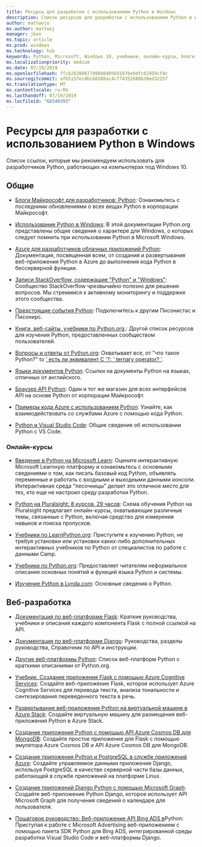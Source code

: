 ```yaml
---
title: Ресурсы для разработки с использованием Python в Windows
description: Список ресурсов для разработки с использованием Python в Windows.
author: mattwojo
ms.author: mattwoj
manager: jken
ms.topic: article
ms.prod: windows
ms.technology: hub
keywords: Python, Microsoft, Windows 10, учебники, онлайн-курсы, блоги, мероприятия
ms.localizationpriority: medium
ms.date: 07/19/2019
ms.openlocfilehash: ffcb2b280077d96b0405691976e04fc82959cf4c
ms.sourcegitcommit: afb5157ec4bcb6588ac4cf74352688b30ed32257
ms.translationtype: MT
ms.contentlocale: ru-RU
ms.lasthandoff: 07/19/2019
ms.locfileid: "68349393"
---
```

# <a name="resources-for-developing-with-python-on-windows"></a>Ресурсы для разработки с использованием Python в Windows

Список ссылок, которые мы рекомендуем использовать для разработчиков Python, работающих на компьютерах под Windows 10.

## <a name="general"></a>Общие

- [Блоги Майкрософт для разработчиков: Python](https://devblogs.microsoft.com/python/): Ознакомьтесь с последними обновлениями о всех вещах Python в корпорации Майкрософт.

- [Использование Python в Windows](https://docs.python.org/3/using/windows.html): В этой документации Python.org представлены общие сведения о характере для Windows, о которых следует помнить при использовании Python в Microsoft Windows.

- [Azure для разработчиков облачных приложений Python](https://docs.microsoft.com/azure/python/): Документация, посвященная всем, от создания и развертывания веб-приложения Python в Azure до выполнения кода Python в бессерверной функции.

- [Записи StackOverflow, содержащие "Python" и "Windows"](https://stackoverflow.com/questions/4750806/how-do-i-install-pip-on-windows/12476379): Сообщество StackOverflow чрезвычайно полезно для решения вопросов. Мы стремимся к активному мониторингу и поддержке этого сообщества.

- [Предстоящие события Python](https://www.python.org/events/python-events): Подключитесь к другим Писонистас и Писонирс.

- [Книги, веб-сайты, учебники по Python.org ](https://wiki.python.org/moin/BeginnersGuide/Programmers): Другой список ресурсов для изучения Python, предоставленных сообществом пользователей.

- [Вопросы и ответы от Python.org](https://docs.python.org/3/faq/): Охватывает все, от "что такое Python?" to [' есть ли эквивалент C '?: ' ternary operator? '](https://docs.python.org/3/faq/programming.html#is-there-an-equivalent-of-c-s-ternary-operator).

- [Языки документов Python](https://wiki.python.org/moin/Languages): Ссылки на документы Python на языках, отличных от английского.

- [Браузер API Python](https://docs.microsoft.com/python/api/?view=azure-python): Один и тот же магазин для всех интерфейсов API на основе Python от корпорации Майкрософт.

- [Примеры кода Azure с использованием Python](https://azure.microsoft.com/en-us/resources/samples/?platform=python&sort=0): Узнайте, как взаимодействовать со службами Azure с помощью кода Python.

- [Python и Visual Studio Code](https://code.visualstudio.com/docs/languages/python): Общие сведения об использовании Python с VS Code.


### <a name="online-courses"></a>Онлайн-курсы

- [Введение в Python на Microsoft Learn](https://docs.microsoft.com/en-us/learn/modules/intro-to-python/): Оцените интерактивную Microsoft Learnную платформу и ознакомьтесь с основными сведениями о том, как писать базовый код Python, объявлять переменные и работать с входными и выходными данными консоли. Интерактивная среда "песочницы" делает это отличное место для тех, кто еще не настроил среду разработки Python.

- [Python на Pluralsight: 8 курсов, 29 часов](https://app.pluralsight.com/paths/skills/python): Схема обучения Python на Pluralsight предлагает онлайн-курсы, охватывающие различные темы, связанные с Python, включая средство для измерения навыков и поиска пропусков.

- [Учебники по LearnPython.org](https://www.learnpython.org/): Приступите к изучению Python, не требуя установки или установки каких-либо дополнительных интерактивных учебников по Python от специалистов по работе с данными Camp.

- [Учебники по Python.org](https://docs.python.org/3/tutorial/index.html): Предоставляет читателям неформальное описание основных понятий и функций языка Python и системы.

- [Изучение Python в Lynda.com](https://www.lynda.com/Python-tutorials/Learning-Python/661773-2.html): Основные сведения о Python.

## <a name="web-development"></a>Веб-разработка

- [Документация по веб-платформе Flask](https://flask.palletsprojects.com/en/1.1.x/): Краткие руководства, учебники и описания каждого компонента Flask с полной ссылкой на API.

- [Документация по веб-платформе Django](https://docs.djangoproject.com/en/2.2/): Руководства, разделы руководства, Справочник по API и инструкции.

- [Другие веб-платформы Python](https://wiki.python.org/moin/WebFrameworks): Список веб-платформ Python с краткими описаниями от Python.org.

- [Учебник. Создание приложения Flask с помощью Azure Cognitive Services](https://docs.microsoft.com/azure/cognitive-services/translator/tutorial-build-flask-app-translation-synthesis): Создайте веб-приложение Flask, которое использует Azure Cognitive Services для перевода текста, анализа тональности и синтезирования переведенного текста в речь.

- [Развертывание веб-приложения Python на виртуальной машине в Azure Stack](https://docs.microsoft.com/azure-stack/user/azure-stack-dev-start-howto-vm-python): Создайте виртуальную машину для размещения веб-приложения Python в Azure Stack.

- [Создание приложения Python с помощью API Azure Cosmos DB для MongoDB](https://docs.microsoft.com/azure/cosmos-db/create-mongodb-flask): Создайте простое приложение для Flask с помощью эмулятора Azure Cosmos DB и API Azure Cosmos DB для MongoDB.

- [Создание приложения Python и PostgreSQL в службе приложений Azure](https://docs.microsoft.com/azure/app-service/containers/tutorial-python-postgresql-app): Создайте управляемое данными приложение Django, используя PostgreSQL в качестве серверной части базы данных, работающей в службе приложений на платформе Linux.

- [Создание приложений Django Python с помощью Microsoft Graph](https://docs.microsoft.com/graph/tutorials/python): Создайте веб-приложение Python Django, которое использует API Microsoft Graph для получения сведений о календаре для пользователя.

- [Пошаговое руководство: Веб-приложение API Bing ADS в](https://docs.microsoft.com/advertising/guides/walkthrough-web-application-python?view=bingads-13)Python: Приступая к работе с Microsoft Advertising веб-приложением с помощью пакета SDK Python для Bing ADS, интегрированной среды разработки Visual Studio Code и веб-платформы Django.

<!-- ## Data Science and Machine Learning

- Anaconda - brief description
- Canopy - brief description
- TensorFlow - brief description
- Scikit-Learn, Keras, PyTorch, etc - brief descriptions

## Desktop GUI app and IoT development

- PyQT - brief description
- PyJs - brief description
- PyGUI - brief descriptio
- Kivy - brief descriptio
- PyGTK - brief descriptio
- WxPython - brief description
- PyGame - brief description (with links to our internal games once they're done?) -->

